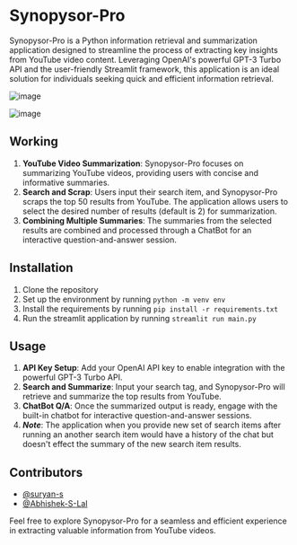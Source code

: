 # Synopysor-Pro
Synopysor-Pro is a Python information retrieval and summarization application designed to streamline the process of 
extracting key insights from YouTube video content. Leveraging OpenAI's powerful GPT-3 Turbo API and the user-friendly 
Streamlit framework, this application is an ideal solution for individuals seeking quick and efficient information retrieval.

![image](https://github.com/suryan-s/Synopysor-Pro/assets/76394506/e572ca45-c754-4ccb-a5d5-516bfaaacae5)

![image](https://github.com/suryan-s/Synopysor-Pro/assets/76394506/b360d732-a401-4770-acbc-146519565727)


## Working
1. **YouTube Video Summarization**: Synopysor-Pro focuses on summarizing YouTube videos, providing users with concise and informative summaries.
2. **Search and Scrap**: Users input their search item, and Synopysor-Pro scraps the top 50 results from YouTube. The application allows users to select the desired number of results (default is 2) for summarization.
3. **Combining Multiple Summaries**: The summaries from the selected results are combined and processed through a ChatBot for an interactive question-and-answer session.


## Installation
1. Clone the repository
2. Set up the environment by running `python -m venv env`
3. Install the requirements by running `pip install -r requirements.txt`
4. Run the streamlit application by running `streamlit run main.py`

## Usage
1. **API Key Setup**: Add your OpenAI API key to enable integration with the powerful GPT-3 Turbo API.
2. **Search and Summarize**: Input your search tag, and Synopysor-Pro will retrieve and summarize the top results from YouTube.
3. **ChatBot Q/A**: Once the summarized output is ready, engage with the built-in chatbot for interactive question-and-answer sessions.
4. ***Note***: The application when you provide new set of search items after running an another search item would have a history of the chat but doesn't effect the summary of the new search item results.


## Contributors
- [@suryan-s](https://github.com/suryan-s)
- [@Abhishek-S-Lal](https://github.com/Abhishek-S-Lal)


Feel free to explore Synopysor-Pro for a seamless and efficient experience in extracting valuable information from YouTube videos.